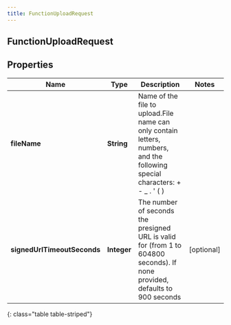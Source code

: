 ```yaml
---
title: FunctionUploadRequest
---
```

## FunctionUploadRequest


## Properties

| Name | Type | Description | Notes |
| ------------ | ------------- | ------------- | ------------- |
| **fileName** | <!----><!---->**String**<!----> | Name of the file to upload.File name can only contain letters, numbers, and the following special characters: + - _ . ' ( ) |  |
| **signedUrlTimeoutSeconds** | <!----><!---->**Integer**<!----> | The number of seconds the presigned URL is valid for (from 1 to 604800 seconds). If none provided, defaults to 900 seconds |  [optional] |
{: class="table table-striped"}



